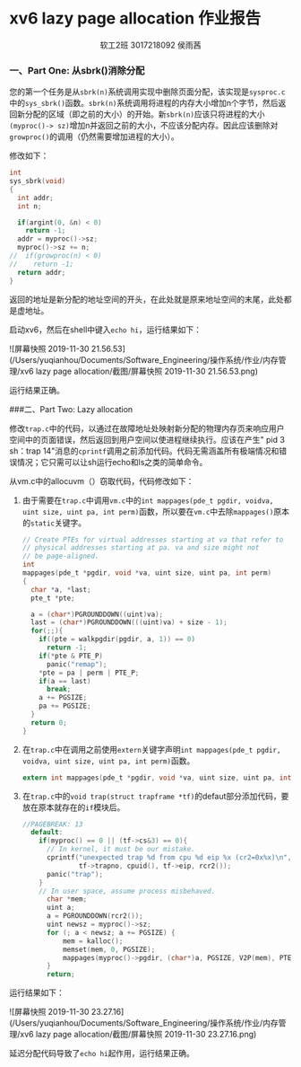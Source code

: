 # xv6 lazy page allocation 作业报告

<center>软工2班 3017218092 侯雨茜</center>

### 一、Part One: 从sbrk()消除分配

您的第一个任务是从`sbrk(n)`系统调用实现中删除页面分配，该实现是`sysproc.c`中的`sys_sbrk()`函数。`sbrk(n)`系统调用将进程的内存大小增加n个字节，然后返回新分配的区域（即之前的大小）的开始。新`sbrk(n)`应该只将进程的大小`(myproc()-> sz)`增加n并返回之前的大小，不应该分配内存。因此应该删除对`growproc()`的调用（仍然需要增加进程的大小）。

修改如下：

```c
int
sys_sbrk(void)
{
  int addr;
  int n;

  if(argint(0, &n) < 0)
    return -1;
  addr = myproc()->sz;
  myproc()->sz += n;
//  if(growproc(n) < 0)
//    return -1;
  return addr;
}
```

返回的地址是新分配的地址空间的开头，在此处就是原来地址空间的末尾，此处都是虚地址。

启动xv6，然后在shell中键入`echo hi`，运行结果如下：

![屏幕快照 2019-11-30 21.56.53](/Users/yuqianhou/Documents/Software_Engineering/操作系统/作业/内存管理/xv6 lazy page allocation/截图/屏幕快照 2019-11-30 21.56.53.png)

运行结果正确。



###二、Part Two: Lazy allocation

修改`trap.c`中的代码，以通过在故障地址处映射新分配的物理内存页来响应用户空间中的页面错误，然后返回到用户空间以使进程继续执行。应该在产生" pid 3 sh：trap 14"消息的`cprintf`调用之前添加代码。代码无需涵盖所有极端情况和错误情况；它只需可以让sh运行echo和ls之类的简单命令。

从vm.c中的allocuvm（）窃取代码，代码修改如下：

1. 由于需要在`trap.c`中调用`vm.c`中的`int mappages(pde_t pgdir, voidva, uint size, uint pa, int perm)`函数，所以要在`vm.c`中去除`mappages()`原本的`static`关键字。

   ```c
   // Create PTEs for virtual addresses starting at va that refer to
   // physical addresses starting at pa. va and size might not
   // be page-aligned.
   int
   mappages(pde_t *pgdir, void *va, uint size, uint pa, int perm)
   {
     char *a, *last;
     pte_t *pte;
   
     a = (char*)PGROUNDDOWN((uint)va);
     last = (char*)PGROUNDDOWN(((uint)va) + size - 1);
     for(;;){
       if((pte = walkpgdir(pgdir, a, 1)) == 0)
         return -1;
       if(*pte & PTE_P)
         panic("remap");
       *pte = pa | perm | PTE_P;
       if(a == last)
         break;
       a += PGSIZE;
       pa += PGSIZE;
     }
     return 0;
   }
   ```

2. 在`trap.c`中在调用之前使用`extern`关键字声明`int mappages(pde_t pgdir, voidva, uint size, uint pa, int perm)`函数。

   ```c
   extern int mappages(pde_t *pgdir, void *va, uint size, uint pa, int perm);
   ```

3. 在`trap.c`中的`void trap(struct trapframe *tf)`的defaut部分添加代码，要放在原本就存在的`if`模块后。

   ```c
   //PAGEBREAK: 13
     default:
       if(myproc() == 0 || (tf->cs&3) == 0){
         // In kernel, it must be our mistake.
         cprintf("unexpected trap %d from cpu %d eip %x (cr2=0x%x)\n",
                 tf->trapno, cpuid(), tf->eip, rcr2());
         panic("trap");
       }
       // In user space, assume process misbehaved.
         char *mem;
         uint a;
         a = PGROUNDDOWN(rcr2());
         uint newsz = myproc()->sz;
         for (; a < newsz; a += PGSIZE) {
             mem = kalloc();
             memset(mem, 0, PGSIZE);
             mappages(myproc()->pgdir, (char*)a, PGSIZE, V2P(mem), PTE_W|PTE_U);
         }
         return;
   ```

运行结果如下：

![屏幕快照 2019-11-30 23.27.16](/Users/yuqianhou/Documents/Software_Engineering/操作系统/作业/内存管理/xv6 lazy page allocation/截图/屏幕快照 2019-11-30 23.27.16.png)

延迟分配代码导致了`echo hi`起作用，运行结果正确。

